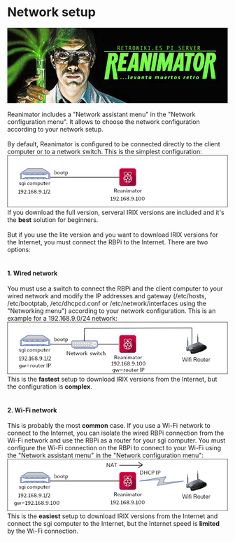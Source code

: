 # Network setup
<img alt="REANIMATOR.jpg" src="REANIMATOR.jpg" align="middle"><br>
<br>
Reanimator includes a "Network assistant menu" in the "Network configuration menu". It allows to choose the network configuration according to your network setup.
<br>
<br>
By default, Reanimator is configured to be connected directly to the client computer or to a network switch. This is the simplest configuration:<br>
<img src="Reanimator stand-alone.png">
<br>
If you download the full version, serveral IRIX versions are included and it's the <b>best</b> solution for beginners.<br>
<br>
But if you use the lite version and you want to download IRIX versions for the Internet, you must connect the RBPi to the Internet. There are two options:<br>
<br>
<h4>1. Wired network</h4>
You must use a switch to connect the RBPi and the client computer to your wired network and modify the IP addresses and gateway (/etc/hosts, /etc/bootptab, /etc/dhcpcd.conf or /etc/network/interfaces using the "Networking menu") according to your network configuration. This is an example for a 192.168.9.0/24 network:<br>
<img src="Reanimator wired.png">
<br>
This is the <b>fastest</b> setup to download IRIX versions from the Internet, but the configuration is <b>complex</b>.<br>
<br>
<h4>2. Wi-Fi network</h4> 
This is probably the most <b>common</b> case. If you use a Wi-Fi network to connect to the Internet, you can isolate the wired RBPi connection from the Wi-Fi network and use the RBPi as a router for your sgi computer. You must configure the Wi-Fi connection on the RBPi to connect to your Wi-Fi using the "Network assistant menu" in the "Network configuration menu":<br>
<img src="Reanimator Wi-Fi.png">
<br>
This is the <b>easiest</b> setup to download IRIX versions from the Internet and connect the sgi computer to the Internet, but the Internet speed is <b>limited</b> by the Wi-Fi connection.<br>

